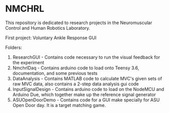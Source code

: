 # NMCHRL

This repository is dedicated to research projects in the Neuromuscular Control and Human Robotics Laboratory.

First project:  Voluntary Ankle Response GUI

Folders:
1. ResearchGUI - Contains code necessary to run the visual feedback for the experiment
2. NmchrlDaq - Contains arduino code to load onto Teensy 3.6, documentation, and some previous tests
3. DataAnalysis - Contains MATLAB code to calculate MVC's given sets of raw MVC data, also contains a
                  2-step data analysis gui code
4. InputSignalDesign - Contains arduino code to load on the NodeMCU and Arduino Due, which together make up
                        the reference signal generator
5. ASUOpenDoorDemo - Contains code for a GUI make specially for ASU Open Door day.  It is a target matching game.
